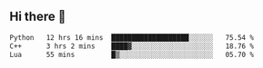 ## Hi there 👋

<!--START_SECTION:waka-->

```txt
Python   12 hrs 16 mins  ███████████████████░░░░░░   75.54 %
C++      3 hrs 2 mins    ████▓░░░░░░░░░░░░░░░░░░░░   18.76 %
Lua      55 mins         █▒░░░░░░░░░░░░░░░░░░░░░░░   05.70 %
```

<!--END_SECTION:waka-->
